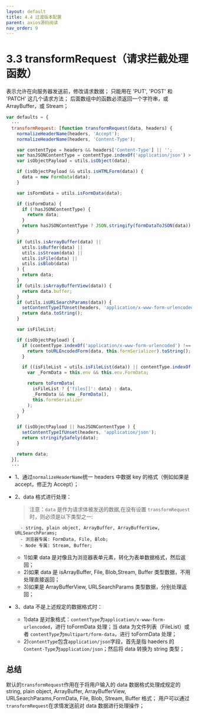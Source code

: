 ```yaml
---
layout: default
title: 4.4 过渡版本配置
parent: axios源码阅读
nav_order: 9
---
```


# 3.3 transformRequest（请求拦截处理函数）

表示允许在向服务器发送前，修改请求数据；
只能用在 'PUT', 'POST' 和 'PATCH' 这几个请求方法；
后面数组中的函数必须返回一个字符串，或 ArrayBuffer，或 Stream；

```javascript
var defaults = {
  ···
  transformRequest: [function transformRequest(data, headers) {
    normalizeHeaderName(headers, 'Accept');
    normalizeHeaderName(headers, 'Content-Type');

    var contentType = headers && headers['Content-Type'] || '';
    var hasJSONContentType = contentType.indexOf('application/json') > -1;
    var isObjectPayload = utils.isObject(data);

    if (isObjectPayload && utils.isHTMLForm(data)) {
      data = new FormData(data);
    }

    var isFormData = utils.isFormData(data);

    if (isFormData) {
      if (!hasJSONContentType) {
        return data;
      }
      return hasJSONContentType ? JSON.stringify(formDataToJSON(data)) : data;
    }

    if (utils.isArrayBuffer(data) ||
      utils.isBuffer(data) ||
      utils.isStream(data) ||
      utils.isFile(data) ||
      utils.isBlob(data)
    ) {
      return data;
    }
    if (utils.isArrayBufferView(data)) {
      return data.buffer;
    }
    if (utils.isURLSearchParams(data)) {
      setContentTypeIfUnset(headers, 'application/x-www-form-urlencoded;charset=utf-8');
      return data.toString();
    }

    var isFileList;

    if (isObjectPayload) {
      if (contentType.indexOf('application/x-www-form-urlencoded') !== -1) {
        return toURLEncodedForm(data, this.formSerializer).toString();
      }

      if ((isFileList = utils.isFileList(data)) || contentType.indexOf('multipart/form-data') > -1) {
        var _FormData = this.env && this.env.FormData;

        return toFormData(
          isFileList ? {'files[]': data} : data,
          _FormData && new _FormData(),
          this.formSerializer
        );
      }
    }

    if (isObjectPayload || hasJSONContentType ) {
      setContentTypeIfUnset(headers, 'application/json');
      return stringifySafely(data);
    }

    return data;
  }],
  ···
```

- 1、通过`normalizeHeaderName`统一 headers 中数据 key 的格式（例如如果是 accept，修正为 Accept）；
- 2、data 格式进行处理：

  > 注意：`data` 是作为请求体被发送的数据,在没有设置 `transformRequest` 时，则必须是以下类型之一:

  ```
    - string, plain object, ArrayBuffer, ArrayBufferView, URLSearchParams;
    - 浏览器专属: FormData, File, Blob;
    - Node 专属: Stream, Buffer;
  ```

  - 1)如果 data 是对像且为浏览器表单元素，转化为表单数据格式，然后返回；
  - 2)如果 data 是 isArrayBuffer, File, Blob,Stream, Buffer 类型数据，不用处理直接返回；
  - 3)如果是 ArrayBufferView, URLSearchParams 类型数据，分别处理返回；

- 3、data 不是上述规定的数据格式时：
  - 1)data 是对象格式：`contentType`为`application/x-www-form-urlencoded`，进行 toFormData 处理；当 data 为文件列表（FileList）或者 `contentType`为`multipart/form-data`，进行 toFormData 处理；
  - 2)`contentType`包含`application/json`字段，首先是指 haeders 的`Content-Type`为`application/json`；然后将 data 转换为 string 类型；

## 总结

默认的`transformRequest`作用在于将用户输入的 data 数据格式处理成规定的 string, plain object, ArrayBuffer, ArrayBufferView, URLSearchParams,FormData, File, Blob, Stream, Buffer 格式；
用户可以通过`transformRequest`在求情发送前对 data 数据进行处理操作；
